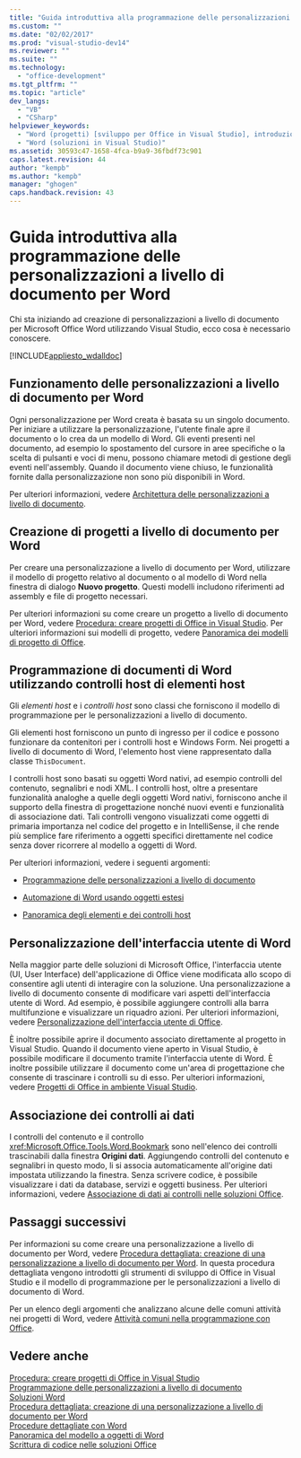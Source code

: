 ```yaml
---
title: "Guida introduttiva alla programmazione delle personalizzazioni a livello di documento per Word | Microsoft Docs"
ms.custom: ""
ms.date: "02/02/2017"
ms.prod: "visual-studio-dev14"
ms.reviewer: ""
ms.suite: ""
ms.technology: 
  - "office-development"
ms.tgt_pltfrm: ""
ms.topic: "article"
dev_langs: 
  - "VB"
  - "CSharp"
helpviewer_keywords: 
  - "Word (progetti) [sviluppo per Office in Visual Studio], introduzione"
  - "Word (soluzioni in Visual Studio)"
ms.assetid: 30593c47-1658-4fca-b9a9-36fbdf73c901
caps.latest.revision: 44
author: "kempb"
ms.author: "kempb"
manager: "ghogen"
caps.handback.revision: 43
---
```

# Guida introduttiva alla programmazione delle personalizzazioni a livello di documento per Word
  Chi sta iniziando ad creazione di personalizzazioni a livello di documento per Microsoft Office Word utilizzando Visual Studio, ecco cosa è necessario conoscere.  
  
 [!INCLUDE[appliesto_wdalldoc](../vsto/includes/appliesto-wdalldoc-md.md)]  
  
## Funzionamento delle personalizzazioni a livello di documento per Word  
 Ogni personalizzazione per Word creata è basata su un singolo documento.  Per iniziare a utilizzare la personalizzazione, l'utente finale apre il documento o lo crea da un modello di Word.  Gli eventi presenti nel documento, ad esempio lo spostamento del cursore in aree specifiche o la scelta di pulsanti e voci di menu, possono chiamare metodi di gestione degli eventi nell'assembly.  Quando il documento viene chiuso, le funzionalità fornite dalla personalizzazione non sono più disponibili in Word.  
  
 Per ulteriori informazioni, vedere [Architettura delle personalizzazioni a livello di documento](../vsto/architecture-of-document-level-customizations.md).  
  
## Creazione di progetti a livello di documento per Word  
 Per creare una personalizzazione a livello di documento per Word, utilizzare il modello di progetto relativo al documento o al modello di Word nella finestra di dialogo **Nuovo progetto**.  Questi modelli includono riferimenti ad assembly e file di progetto necessari.  
  
 Per ulteriori informazioni su come creare un progetto a livello di documento per Word, vedere [Procedura: creare progetti di Office in Visual Studio](../vsto/how-to-create-office-projects-in-visual-studio.md).  Per ulteriori informazioni sui modelli di progetto, vedere [Panoramica dei modelli di progetto di Office](../vsto/office-project-templates-overview.md).  
  
## Programmazione di documenti di Word utilizzando controlli host di elementi host  
 Gli *elementi host* e i *controlli host* sono classi che forniscono il modello di programmazione per le personalizzazioni a livello di documento.  
  
 Gli elementi host forniscono un punto di ingresso per il codice e possono funzionare da contenitori per i controlli host e Windows Form.  Nei progetti a livello di documento di Word, l'elemento host viene rappresentato dalla classe `ThisDocument`.  
  
 I controlli host sono basati su oggetti Word nativi, ad esempio controlli del contenuto, segnalibri e nodi XML.  I controlli host, oltre a presentare funzionalità analoghe a quelle degli oggetti Word nativi, forniscono anche il supporto della finestra di progettazione nonché nuovi eventi e funzionalità di associazione dati.  Tali controlli vengono visualizzati come oggetti di primaria importanza nel codice del progetto e in IntelliSense, il che rende più semplice fare riferimento a oggetti specifici direttamente nel codice senza dover ricorrere al modello a oggetti di Word.  
  
 Per ulteriori informazioni, vedere i seguenti argomenti:  
  
-   [Programmazione delle personalizzazioni a livello di documento](../vsto/programming-document-level-customizations.md)  
  
-   [Automazione di Word usando oggetti estesi](../vsto/automating-word-by-using-extended-objects.md)  
  
-   [Panoramica degli elementi e dei controlli host](../vsto/host-items-and-host-controls-overview.md)  
  
## Personalizzazione dell'interfaccia utente di Word  
 Nella maggior parte delle soluzioni di Microsoft Office, l'interfaccia utente \(UI, User Interface\) dell'applicazione di Office viene modificata allo scopo di consentire agli utenti di interagire con la soluzione.  Una personalizzazione a livello di documento consente di modificare vari aspetti dell'interfaccia utente di Word.  Ad esempio, è possibile aggiungere controlli alla barra multifunzione e visualizzare un riquadro azioni.  Per ulteriori informazioni, vedere [Personalizzazione dell'interfaccia utente di Office](../vsto/office-ui-customization.md).  
  
 È inoltre possibile aprire il documento associato direttamente al progetto in Visual Studio.  Quando il documento viene aperto in Visual Studio, è possibile modificare il documento tramite l'interfaccia utente di Word.  È inoltre possibile utilizzare il documento come un'area di progettazione che consente di trascinare i controlli su di esso.  Per ulteriori informazioni, vedere [Progetti di Office in ambiente Visual Studio](../vsto/office-projects-in-the-visual-studio-environment.md).  
  
## Associazione dei controlli ai dati  
 I controlli del contenuto e il controllo <xref:Microsoft.Office.Tools.Word.Bookmark> sono nell'elenco dei controlli trascinabili dalla finestra **Origini dati**.  Aggiungendo controlli del contenuto e segnalibri in questo modo, li si associa automaticamente all'origine dati impostata utilizzando la finestra.  Senza scrivere codice, è possibile visualizzare i dati da database, servizi e oggetti business.  Per ulteriori informazioni, vedere [Associazione di dati ai controlli nelle soluzioni Office](../vsto/binding-data-to-controls-in-office-solutions.md).  
  
## Passaggi successivi  
 Per informazioni su come creare una personalizzazione a livello di documento per Word, vedere [Procedura dettagliata: creazione di una personalizzazione a livello di documento per Word](../vsto/walkthrough-creating-your-first-document-level-customization-for-word.md).  In questa procedura dettagliata vengono introdotti gli strumenti di sviluppo di Office in Visual Studio e il modello di programmazione per le personalizzazioni a livello di documento di Word.  
  
 Per un elenco degli argomenti che analizzano alcune delle comuni attività nei progetti di Word, vedere [Attività comuni nella programmazione con Office](../vsto/common-tasks-in-office-programming.md).  
  
## Vedere anche  
 [Procedura: creare progetti di Office in Visual Studio](../vsto/how-to-create-office-projects-in-visual-studio.md)   
 [Programmazione delle personalizzazioni a livello di documento](../vsto/programming-document-level-customizations.md)   
 [Soluzioni Word](../vsto/word-solutions.md)   
 [Procedura dettagliata: creazione di una personalizzazione a livello di documento per Word](../vsto/walkthrough-creating-your-first-document-level-customization-for-word.md)   
 [Procedure dettagliate con Word](../vsto/walkthroughs-using-word.md)   
 [Panoramica del modello a oggetti di Word](../vsto/word-object-model-overview.md)   
 [Scrittura di codice nelle soluzioni Office](../vsto/writing-code-in-office-solutions.md)  
  
  